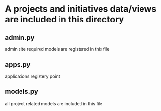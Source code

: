 # A projects and initiatives data/views are included in this directory

## admin.py
admin site required models are registered in this file

## apps.py
applications registery point

## models.py
all project related models are included in this file